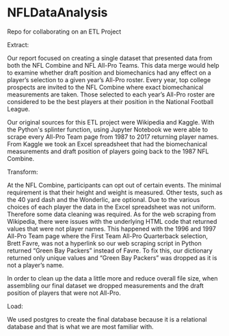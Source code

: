 # NFLDataAnalysis
Repo for collaborating on an ETL Project

Extract:

Our report focused on creating a single dataset that presented data from both the NFL Combine and NFL All-Pro Teams. This data merge would help to examine whether draft position and biomechanics had any effect on a player’s selection to a given year’s All-Pro roster. Every year, top college prospects are invited to the NFL Combine where exact biomechanical measurements are taken. Those selected to each year’s All-Pro roster are considered to be the best players at their position in the National Football League. 

Our original sources for this ETL project were Wikipedia and Kaggle. With the Python's splinter function, using Jupyter Notebook we were able to scrape every All-Pro Team page from 1987 to 2017 returning player names. From Kaggle we took an Excel spreadsheet that had the biomechanical measurements and draft position of players going back to the 1987 NFL Combine. 

Transform:

At the NFL Combine, participants can opt out of certain events. The minimal requirement is that their height and weight is measured. Other tests, such as the 40 yard dash and the Wonderlic, are optional. Due to the various choices of each player the data in the Excel spreadsheet was not uniform. Therefore some data cleaning was required. As for the web scraping from Wikipedia, there were issues with the underlying HTML code that returned values that were not player names. This happened with the 1996 and 1997 All-Pro Team page where the First Team All-Pro Quarterback selection, Brett Favre, was not a hyperlink so our web scraping script in Python returned “Green Bay Packers” instead of Favre. To fix this, our dictionary returned only unique values and “Green Bay Packers” was dropped as it is not a player’s name. 

In order to clean up the data a little more and reduce overall file size, when assembling our final dataset we dropped measurements and the draft position of players that were not All-Pro. 

Load:

We used postgres to create the final database because it is a relational database and that is what we are most familiar with.
